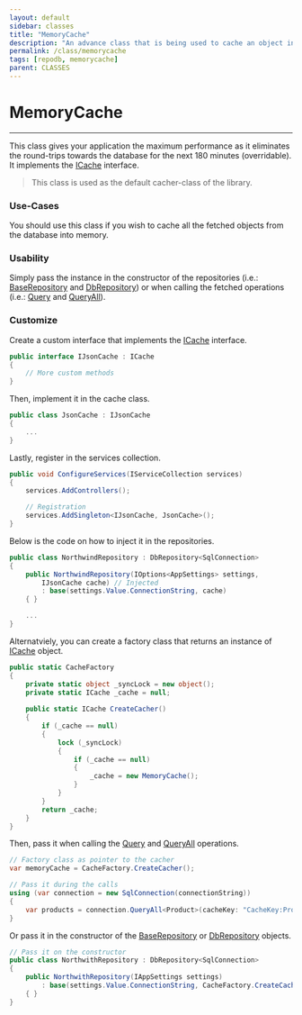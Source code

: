 ```yaml
---
layout: default
sidebar: classes
title: "MemoryCache"
description: "An advance class that is being used to cache an object into a memory within the library."
permalink: /class/memorycache
tags: [repodb, memorycache]
parent: CLASSES
---
```


# MemoryCache

---

This class gives your application the maximum performance as it eliminates the round-trips towards the database for the next 180 minutes (overridable). It implements the [ICache](/interface/icache) interface.

> This class is used as the default cacher-class of the library.

### Use-Cases

You should use this class if you wish to cache all the fetched objects from the database into memory.

### Usability

Simply pass the instance in the constructor of the repositories (i.e.: [BaseRepository](/class/baserepository) and [DbRepository](/class/dbrepository)) or when calling the fetched operations (i.e.: [Query](/operation/query) and [QueryAll](/operation/queryall)).

### Customize

Create a custom interface that implements the [ICache](/interface/icache) interface.

```csharp
public interface IJsonCache : ICache
{
    // More custom methods
}
```

Then, implement it in the cache class.

```csharp
public class JsonCache : IJsonCache
{
    ...
}
```

Lastly, register in the services collection.

```csharp
public void ConfigureServices(IServiceCollection services)
{
    services.AddControllers();

    // Registration
    services.AddSingleton<IJsonCache, JsonCache>();
}
```

Below is the code on how to inject it in the repositories.

```csharp
public class NorthwindRepository : DbRepository<SqlConnection>
{
    public NorthwindRepository(IOptions<AppSettings> settings,
        IJsonCache cache) // Injected
        : base(settings.Value.ConnectionString, cache)
    { }

    ...
}
```

Alternatviely, you can create a factory class that returns an instance of [ICache](/interface/icache) object.

```csharp
public static CacheFactory
{
    private static object _syncLock = new object();
    private static ICache _cache = null;
    
    public static ICache CreateCacher()
    {
        if (_cache == null)
        {
            lock (_syncLock)
            {
                if (_cache == null)
                {
                    _cache = new MemoryCache();
                }
            }
        }
        return _cache;
    }
}
```

Then, pass it when calling the [Query](/operation/query) and [QueryAll](/operation/queryall) operations.

```csharp
// Factory class as pointer to the cacher
var memoryCache = CacheFactory.CreateCacher();

// Pass it during the calls
using (var connection = new SqlConnection(connectionString))
{
    var products = connection.QueryAll<Product>(cacheKey: "CacheKey:Products", cache: memoryCache);
}
```

Or pass it in the constructor of the [BaseRepository](/class/baserepository) or [DbRepository](/class/dbrepository) objects.

```csharp
// Pass it on the constructor
public class NorthwithRepository : DbRepository<SqlConnection>
{
    public NorthwithRepository(IAppSettings settings)
        : base(settings.Value.ConnectionString, CacheFactory.CreateCacher())
    { }
}
```

